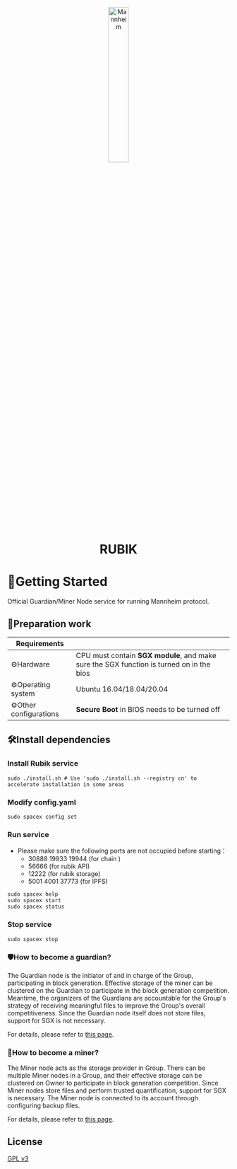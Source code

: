 <p align="center">
  <a>
    <img src="https://ipfs.io/ipfs/QmXHwxSJEMhdDR1UFtkEiUM9bv3Wd731FjhTVKjN2SY19V?filename=spacex_icon.png" alt="Mannheim"/ width="30%" height="30%">
  </a>
</p>

<h1 align="center">RUBIK</h1>

# 🚀Getting Started
Official Guardian/Miner Node service for running Mannheim protocol.

## 🧰Preparation work

| Requirements          |                                                              |
| --------------------- | ------------------------------------------------------------ |
| ⚙️Hardware             | CPU must contain **SGX module**, and make sure the SGX function is turned on in the bios |
| ⚙️Operating system     | Ubuntu 16.04/18.04/20.04                                     |
| ⚙️Other configurations | **Secure Boot** in BIOS needs to be turned off               |



## 🛠️Install dependencies

### Install Rubik service
```shell
sudo ./install.sh # Use 'sudo ./install.sh --registry cn' to accelerate installation in some areas
```

### Modify config.yaml
```shell
sudo spacex config set
```

### Run service

- Please make sure the following ports are not occupied before starting：
  - 30888 19933 19944 (for chain )
  - 56666 (for rubik API)
  - 12222 (for rubik storage)
  - 5001 4001 37773 (for IPFS)

```shell
sudo spacex help
sudo spacex start
sudo spacex status
```

### Stop service

```shell
sudo spacex stop
```

### 🛡️How to become a guardian?

The Guardian node is the initiator of and in charge of the Group, participating in block generation. Effective storage of the miner can be clustered on the Guardian to participate in the block generation competition. Meantime, the organizers of the Guardians are accountable for the Group's strategy of receiving meaningful files to improve the Group's overall competitiveness. Since the Guardian node itself does not store files, support for SGX is not necessary. 

For details, please refer to [this page](docs/guardian.md).

### 💎How to become a miner?

The Miner node acts as the storage provider in Group. There can be multiple Miner nodes in a Group, and their effective storage can be clustered on Owner to participate in block generation competition. Since Miner nodes store files and perform trusted quantification, support for SGX is necessary. The Miner node is connected to its account through configuring backup files.

For details, please refer to [this page](docs/miner.md).

## License

[GPL v3](LICENSE)
